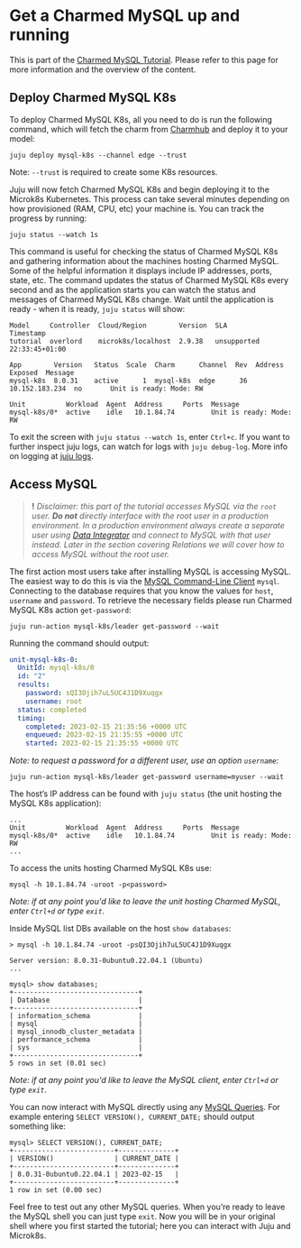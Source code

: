 # Get a Charmed MySQL up and running

This is part of the [Charmed MySQL Tutorial](/t/charmed-mysql-k8s-tutorial-overview/9677). Please refer to this page for more information and the overview of the content.

## Deploy Charmed MySQL K8s
To deploy Charmed MySQL K8s, all you need to do is run the following command, which will fetch the charm from [Charmhub](https://charmhub.io/mysql-k8s?channel=edge) and deploy it to your model:
```shell
juju deploy mysql-k8s --channel edge --trust
```
Note: `--trust` is required to create some K8s resources.

Juju will now fetch Charmed MySQL K8s and begin deploying it to the Microk8s Kubernetes. This process can take several minutes depending on how provisioned (RAM, CPU, etc) your machine is. You can track the progress by running:
```shell
juju status --watch 1s
```

This command is useful for checking the status of Charmed MySQL K8s and gathering information about the machines hosting Charmed MySQL. Some of the helpful information it displays include IP addresses, ports, state, etc. The command updates the status of Charmed MySQL K8s every second and as the application starts you can watch the status and messages of Charmed MySQL K8s change. Wait until the application is ready - when it is ready, `juju status` will show:
```
Model     Controller  Cloud/Region        Version  SLA          Timestamp
tutorial  overlord    microk8s/localhost  2.9.38   unsupported  22:33:45+01:00

App        Version   Status  Scale  Charm      Channel  Rev  Address         Exposed  Message
mysql-k8s  8.0.31    active      1  mysql-k8s  edge      36  10.152.183.234  no       Unit is ready: Mode: RW

Unit          Workload  Agent  Address     Ports  Message
mysql-k8s/0*  active    idle   10.1.84.74         Unit is ready: Mode: RW
```
To exit the screen with `juju status --watch 1s`, enter `Ctrl+c`.
If you want to further inspect juju logs, can watch for logs with `juju debug-log`.
More info on logging at [juju logs](https://juju.is/docs/olm/juju-logs).

## Access MySQL
> **!** *Disclaimer: this part of the tutorial accesses MySQL via the `root` user. **Do not** directly interface with the root user in a production environment. In a production environment always create a separate user using [Data Integrator](https://charmhub.io/data-integrator) and connect to MySQL with that user instead. Later in the section covering Relations we will cover how to access MySQL without the root user.*

The first action most users take after installing MySQL is accessing MySQL. The easiest way to do this is via the [MySQL Command-Line Client](https://dev.mysql.com/doc/refman/8.0/en/mysql.html) `mysql`. Connecting to the database requires that you know the values for `host`, `username` and `password`. To retrieve the necessary fields please run Charmed MySQL K8s action `get-password`:
```shell
juju run-action mysql-k8s/leader get-password --wait
```
Running the command should output:
```yaml
unit-mysql-k8s-0:
  UnitId: mysql-k8s/0
  id: "2"
  results:
    password: sQI3Ojih7uL5UC4J1D9Xuqgx
    username: root
  status: completed
  timing:
    completed: 2023-02-15 21:35:56 +0000 UTC
    enqueued: 2023-02-15 21:35:55 +0000 UTC
    started: 2023-02-15 21:35:55 +0000 UTC
```

*Note: to request a password for a different user, use an option `username`:*
```shell
juju run-action mysql-k8s/leader get-password username=myuser --wait
```

The host’s IP address can be found with `juju status` (the unit hosting the MySQL K8s application):
```
...
Unit          Workload  Agent  Address     Ports  Message
mysql-k8s/0*  active    idle   10.1.84.74         Unit is ready: Mode: RW
...
```

To access the units hosting Charmed MySQL K8s use:
```shell
mysql -h 10.1.84.74 -uroot -p<password>
```
*Note: if at any point you'd like to leave the unit hosting Charmed MySQL, enter `Ctrl+d` or type `exit`*.

Inside MySQL list DBs available on the host `show databases`:
```
> mysql -h 10.1.84.74 -uroot -psQI3Ojih7uL5UC4J1D9Xuqgx

Server version: 8.0.31-0ubuntu0.22.04.1 (Ubuntu)
...

mysql> show databases;
+-------------------------------+
| Database                      |
+-------------------------------+
| information_schema            |
| mysql                         |
| mysql_innodb_cluster_metadata |
| performance_schema            |
| sys                           |
+-------------------------------+
5 rows in set (0.01 sec)
```
*Note: if at any point you'd like to leave the MySQL client, enter `Ctrl+d` or type `exit`*.

You can now interact with MySQL directly using any [MySQL Queries](https://dev.mysql.com/doc/refman/8.0/en/entering-queries.html). For example entering `SELECT VERSION(), CURRENT_DATE;` should output something like:
```
mysql> SELECT VERSION(), CURRENT_DATE;
+-------------------------+--------------+
| VERSION()               | CURRENT_DATE |
+-------------------------+--------------+
| 8.0.31-0ubuntu0.22.04.1 | 2023-02-15   |
+-------------------------+--------------+
1 row in set (0.00 sec)
```

Feel free to test out any other MySQL queries. When you’re ready to leave the MySQL shell you can just type `exit`. Now you will be in your original shell where you first started the tutorial; here you can interact with Juju and Microk8s.